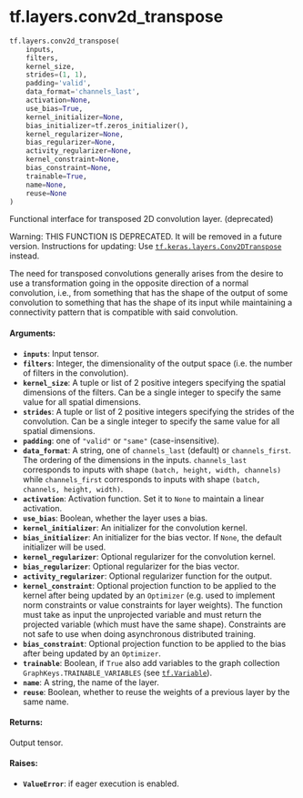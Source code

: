 <div itemscope itemtype="http://developers.google.com/ReferenceObject">
<meta itemprop="name" content="tf.layers.conv2d_transpose" />
<meta itemprop="path" content="Stable" />
</div>

# tf.layers.conv2d_transpose

``` python
tf.layers.conv2d_transpose(
    inputs,
    filters,
    kernel_size,
    strides=(1, 1),
    padding='valid',
    data_format='channels_last',
    activation=None,
    use_bias=True,
    kernel_initializer=None,
    bias_initializer=tf.zeros_initializer(),
    kernel_regularizer=None,
    bias_regularizer=None,
    activity_regularizer=None,
    kernel_constraint=None,
    bias_constraint=None,
    trainable=True,
    name=None,
    reuse=None
)
```

Functional interface for transposed 2D convolution layer. (deprecated)

Warning: THIS FUNCTION IS DEPRECATED. It will be removed in a future version.
Instructions for updating:
Use <a href="../../tf/keras/layers/Conv2DTranspose.md"><code>tf.keras.layers.Conv2DTranspose</code></a> instead.

The need for transposed convolutions generally arises
from the desire to use a transformation going in the opposite direction
of a normal convolution, i.e., from something that has the shape of the
output of some convolution to something that has the shape of its input
while maintaining a connectivity pattern that is compatible with
said convolution.

#### Arguments:

* <b>`inputs`</b>: Input tensor.
* <b>`filters`</b>: Integer, the dimensionality of the output space (i.e. the number
    of filters in the convolution).
* <b>`kernel_size`</b>: A tuple or list of 2 positive integers specifying the spatial
    dimensions of the filters. Can be a single integer to specify the same
    value for all spatial dimensions.
* <b>`strides`</b>: A tuple or list of 2 positive integers specifying the strides
    of the convolution. Can be a single integer to specify the same value for
    all spatial dimensions.
* <b>`padding`</b>: one of `"valid"` or `"same"` (case-insensitive).
* <b>`data_format`</b>: A string, one of `channels_last` (default) or `channels_first`.
    The ordering of the dimensions in the inputs.
    `channels_last` corresponds to inputs with shape
    `(batch, height, width, channels)` while `channels_first` corresponds to
    inputs with shape `(batch, channels, height, width)`.
* <b>`activation`</b>: Activation function. Set it to `None` to maintain a
    linear activation.
* <b>`use_bias`</b>: Boolean, whether the layer uses a bias.
* <b>`kernel_initializer`</b>: An initializer for the convolution kernel.
* <b>`bias_initializer`</b>: An initializer for the bias vector. If `None`, the default
    initializer will be used.
* <b>`kernel_regularizer`</b>: Optional regularizer for the convolution kernel.
* <b>`bias_regularizer`</b>: Optional regularizer for the bias vector.
* <b>`activity_regularizer`</b>: Optional regularizer function for the output.
* <b>`kernel_constraint`</b>: Optional projection function to be applied to the
      kernel after being updated by an `Optimizer` (e.g. used to implement
      norm constraints or value constraints for layer weights). The function
      must take as input the unprojected variable and must return the
      projected variable (which must have the same shape). Constraints are
      not safe to use when doing asynchronous distributed training.
* <b>`bias_constraint`</b>: Optional projection function to be applied to the
      bias after being updated by an `Optimizer`.
* <b>`trainable`</b>: Boolean, if `True` also add variables to the graph collection
    `GraphKeys.TRAINABLE_VARIABLES` (see <a href="../../tf/Variable.md"><code>tf.Variable</code></a>).
* <b>`name`</b>: A string, the name of the layer.
* <b>`reuse`</b>: Boolean, whether to reuse the weights of a previous layer
    by the same name.


#### Returns:

Output tensor.


#### Raises:

* <b>`ValueError`</b>: if eager execution is enabled.